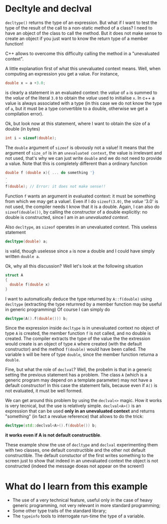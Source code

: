 # Decltyle and declval #

`decltype()` returns the type of an expression. But what if I want to test the type of the result of the call to a non-static method of a class?
I need to have an object of the class to call the method. But it does not make sense to create an object if you just want to know the return type of a member function!

C++ allows to overcome this difficulty calling the method in a "unevaluated context".

A little explanation first of what this unevaluated context means. Well, when computing an expression you get a value. For instance,

```c++
double x = a +3.0;
```
is clearly a statement in an evaluated context: the *value* of `a` is summed to the *value* of the literal `3.0` to obtain the *value* used to initialise `x`. In c++ a value is always associated with a type (in this case we do not know the type of `a`, but it must be a type convertible to a double, otherwise we get a compilation error).

Ok, but look now at this statement, where I want to obtain the size of a double (in bytes)

```c++
int i = sizeof(double);
```

The `double` argument of `sizeof` is obvously not a value! It means that the argument of `size_of` is in an `unevaluated context`, the value is irrelevant and not used, that's why we can just write `double` and we do not need to provide a value. Note that this is completely different than a ordinary function

```c++
double f (double x){ ... do something '}
.
.
f(double); // Error: it does not make sense!!
```
Function `f` wants an argument in evaluated context: it must be something from which we may get a value!. 
Even if I do `sizeof(3.0)`, the *value* '3.0' is not used, the compiler needs t know that it is a double. Again, I can also do `sizeof(double())`, by calling the constructor of a double explicitly: no double is constructed, since I am in an *unevaluated context*.


Also `decltype`, as `sizeof` operates in an unevaluated context.
This useless statement

```c++
decltype(double) a;
```
is valid, though uselesse since `a` is now a double and I could have simply written `double a`.

Ok, why all this discussion? Well let's look at the following situation

```c++
struct A
{
  double f(double x)
}
```

I want to automatically deduce the type returned by `A::f(double)` using `decltype` (extracting the type returnred by a member function may be useful in generic programming)
Of course I can simply do 

```c++
decltype(A().f(double())) b;

```

Since the expression inside `decltype` is in unevaluated context no object of type `A` is created, the member function `f` is not called, and no double is created. The compiler extracts the type of the value the the extression would create is an object of type `A` where created (with the default constructor) and the method `f(double)` would have been called. The variable `b` will be here of type `double`, since the member function returna a `double`.

Fine, but what the role of `declval`? Well, the probelm is that in a generic setting the previous statement has a problem. The class `A` (which is a generic program may depend on a template parameter) may not have a default constructor! In this case the statement fails, because even if `A()` is not evaluated, it must be well formed.

We can get around this problem by using the `declval<>` magic. How it works is very tecnical, but the use is relatively simple. `declval<A>()` is an expression
that can be used **only in an unevaluated context** and returns "something" (in fact a revalue reference) that allows to do the trick:

```c++
decltype(std::declval<A>().f(double()) b;
```

**it works even if A is not default constructible**.


These example show the use of `decltype` and `declval` experimenting them with two classes, one default constructible and the other not default constructible. The default constuctor of the first writes something to the screen just to show that indeed in an unevaluated context the object is not constructed (indeed the message doeas not appear on the screen!)

# What do I learn from this example #

- The use of a very technical feature, useful only in the case of heavy generic programming, not very relevant in more standard programming;
- Some other type traits of the standard library;
- The `typeinfo` tools to interrogate run-time the type of a variable.




